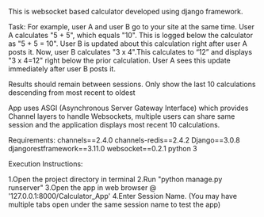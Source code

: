 This is websocket based calculator developed using django framework.

Task:
For example, user A and user B go to your site at the same time. User A calculates "5 + 5", which equals "10". This is logged below the calculator as "5 + 5 = 10". User B is updated about this calculation right after user A posts it. Now, user B calculates "3 x 4".This calculates to “12” and displays "3 x 4=12" right below the prior calculation. User A sees this update immediately after user B posts it.

Results should remain between sessions. Only show the last 10 calculations descending from most recent to oldest

App uses ASGI (Asynchronous Server Gateway Interface) which provides Channel layers to handle Websockets, multiple users can share same session and the application displays most recent 10 calculations.


Requirements:
channels==2.4.0
channels-redis==2.4.2
Django==3.0.8
djangorestframework==3.11.0
websocket==0.2.1
python 3


Execution Instructions:

1.Open the project directory in terminal
2.Run "python manage.py runserver"
3.Open the app in web browser @ '127.0.0.1:8000/Calculator_App'
4.Enter Session Name. (You may have multiple tabs open under the same session name to test the app)

